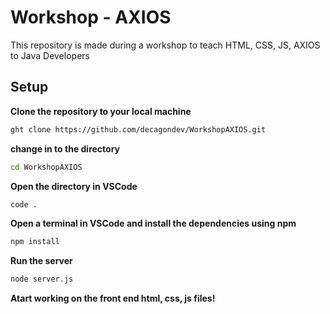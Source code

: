 # Workshop - AXIOS
This repository is made during a workshop to teach HTML, CSS, JS, AXIOS to Java Developers

## Setup

**Clone the repository to your local machine**
```bash
ght clone https://github.com/decagondev/WorkshopAXIOS.git
```

**change in to the directory**
```bash
cd WorkshopAXIOS
```

**Open the directory in VSCode**
```bash
code .
```

**Open a terminal in VSCode and install the dependencies using npm**
```bash
npm install
```
**Run the server**
```bash
node server.js
```

**Atart working on the front end html, css, js files!**



